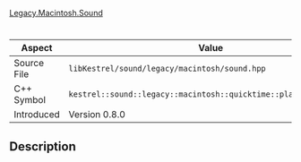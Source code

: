 [Legacy.Macintosh.Sound](index.md)
# 
| Aspect | Value |
| --- | --- |
| Source File | `libKestrel/sound/legacy/macintosh/sound.hpp` |
| C++ Symbol | `kestrel::sound::legacy::macintosh::quicktime::playWithCallback` |
| Introduced | Version 0.8.0 |
## Description
